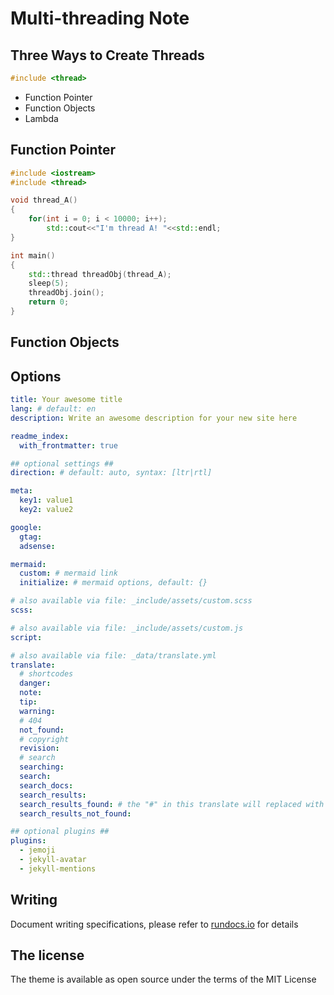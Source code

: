 # Multi-threading Note

## Three Ways to Create Threads

```cpp
#include <thread>
```

- Function Pointer
- Function Objects
- Lambda

## Function Pointer

```cpp
#include <iostream>
#include <thread>

void thread_A()
{
    for(int i = 0; i < 10000; i++);
        std::cout<<"I'm thread A! "<<std::endl;
}

int main()  
{
    std::thread threadObj(thread_A);
    sleep(5);
    threadObj.join();
    return 0;
}
```

## Function Objects

## Options

```yml
title: Your awesome title
lang: # default: en
description: Write an awesome description for your new site here

readme_index:
  with_frontmatter: true

## optional settings ##
direction: # default: auto, syntax: [ltr|rtl]

meta:
  key1: value1
  key2: value2

google:
  gtag:
  adsense:

mermaid:
  custom: # mermaid link
  initialize: # mermaid options, default: {}

# also available via file: _include/assets/custom.scss
scss:

# also available via file: _include/assets/custom.js
script:

# also available via file: _data/translate.yml
translate:
  # shortcodes
  danger:
  note:
  tip:
  warning:
  # 404
  not_found:
  # copyright
  revision:
  # search
  searching:
  search:
  search_docs:
  search_results:
  search_results_found: # the "#" in this translate will replaced with results size!
  search_results_not_found:

## optional plugins ##
plugins:
  - jemoji
  - jekyll-avatar
  - jekyll-mentions
```

## Writing

Document writing specifications, please refer to [rundocs.io](https://rundocs.io) for details

## The license

The theme is available as open source under the terms of the MIT License

